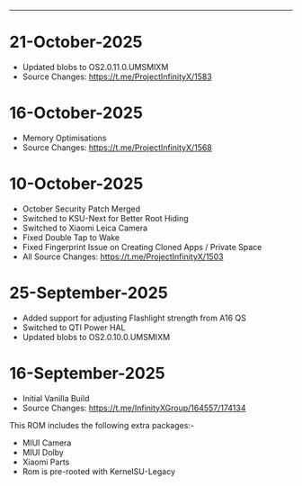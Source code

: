 ***
# 21-October-2025
* Updated blobs to OS2.0.11.0.UMSMIXM
* Source Changes: https://t.me/ProjectInfinityX/1583

# 16-October-2025
* Memory Optimisations
* Source Changes: https://t.me/ProjectInfinityX/1568

# 10-October-2025
* October Security Patch Merged
* Switched to KSU-Next for Better Root Hiding
* Switched to Xiaomi Leica Camera
* Fixed Double Tap to Wake
* Fixed Fingerprint Issue on Creating Cloned Apps / Private Space
* All Source Changes: https://t.me/ProjectInfinityX/1503

# 25-September-2025
* Added support for adjusting Flashlight strength from A16 QS
* Switched to QTI Power HAL
* Updated blobs to OS2.0.10.0.UMSMIXM

# 16-September-2025
* Initial Vanilla Build
* Source Changes: https://t.me/InfinityXGroup/164557/174134

This ROM includes the following extra packages:-
* MIUI Camera
* MIUI Dolby
* Xiaomi Parts
* Rom is pre-rooted with KernelSU-Legacy

